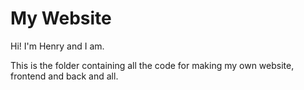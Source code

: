 # My Website

Hi! I'm Henry and I am.

This is the folder containing all the code for making my own website, frontend and back and all.
